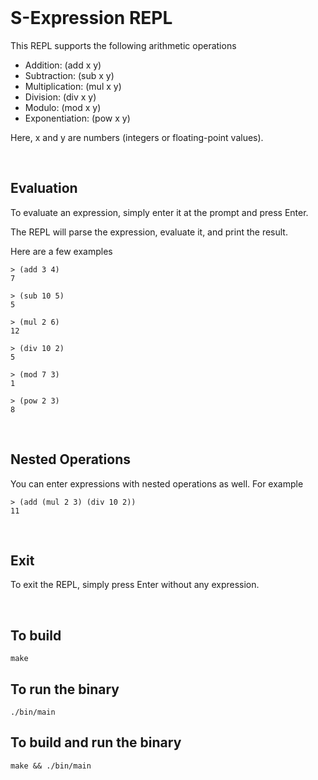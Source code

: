 <br>

# S-Expression REPL

This REPL supports the following arithmetic operations

- Addition: (add x y)
- Subtraction: (sub x y)
- Multiplication: (mul x y)
- Division: (div x y)
- Modulo: (mod x y)
- Exponentiation: (pow x y)

Here, x and y are numbers (integers or floating-point values).

<br>

## Evaluation

To evaluate an expression, simply enter it at the prompt and press Enter. 

The REPL will parse the expression, evaluate it, and print the result.

Here are a few examples

```
> (add 3 4)
7

> (sub 10 5)
5

> (mul 2 6)
12

> (div 10 2)
5

> (mod 7 3)
1

> (pow 2 3)
8
```

<br>

## Nested Operations

You can enter expressions with nested operations as well. For example

```
> (add (mul 2 3) (div 10 2))
11
```

<br>

## Exit

To exit the REPL, simply press Enter without any expression.

<br>


## To build

```
make
```

## To run the binary

```
./bin/main
```

## To build and run the binary

```
make && ./bin/main
```
<br>
